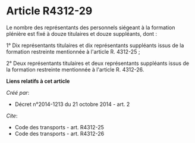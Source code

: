 # Article R4312-29

Le nombre des représentants des personnels siégeant à la formation plénière est fixé à douze titulaires et douze suppléants,
dont : 

1° Dix représentants titulaires et dix représentants suppléants issus de la formation restreinte mentionnée à l'article R.
4312-25 ; 

2° Deux représentants titulaires et deux représentants suppléants issus de la formation restreinte mentionnée à l'article R.
4312-26.

**Liens relatifs à cet article**

_Créé par_:

  - Décret n°2014-1213 du 21 octobre 2014 - art. 2

_Cite_:

  - Code des transports - art. R4312-25
  - Code des transports - art. R4312-26
